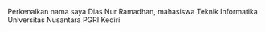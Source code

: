 Perkenalkan nama saya Dias Nur Ramadhan, mahasiswa Teknik Informatika Universitas Nusantara PGRI Kediri
